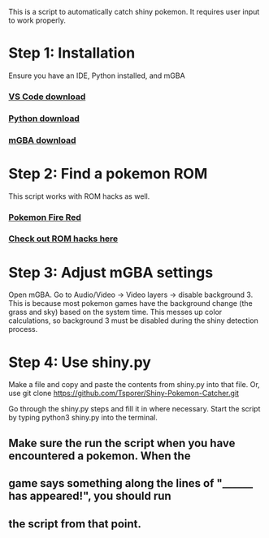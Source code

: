 This is a script to automatically catch shiny pokemon. It requires user input to work properly. 

# Step 1: Installation
Ensure you have an IDE, Python installed, and mGBA
### [VS Code download](https://code.visualstudio.com/download)
### [Python download](https://www.python.org/downloads/)
### [mGBA download](https://mgba.io/downloads.html)

# Step 2: Find a pokemon ROM
This script works with ROM hacks as well.
### [Pokemon Fire Red](https://archive.org/download/1636PokemonFireRedUSquirrels)
### [Check out ROM hacks here](https://www.pokecommunity.com/forums/rom-hacks-showcase.184/)

# Step 3: Adjust mGBA settings
Open mGBA. Go to Audio/Video -> Video layers -> disable background 3.
This is because most pokemon games have the background change (the grass and sky)
based on the system time. This messes up color calculations, so background 3
must be disabled during the shiny detection process.

# Step 4: Use shiny.py
Make a file and copy and paste the contents from shiny.py into that file. Or, use
git clone https://github.com/Tsporer/Shiny-Pokemon-Catcher.git

Go through the shiny.py steps and fill it in where necessary. Start the script
by typing python3 shiny.py into the terminal.
## Make sure the run the script when you have encountered a pokemon. When the 
## game says something along the lines of "______ has appeared!", you should run
## the script from that point.
